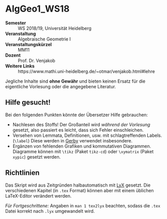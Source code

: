 # AlgGeo1_WS18
<dl>
<dt><b>Semester</b></dt>
<dd>WS 2018/19, Universität Heidelberg</dd>
<dt><b>Veranstaltung</b></dt>
<dd>Algebraische Geometrie I</dd>
<dt><b>Veranstaltungskürzel</b></dt>
<dd>MM11</dd>
<dt><b>Dozent</b></dt>
<dd>Prof. Dr. Venjakob</dd>
<dt><b>Weitere Links</b></dt>
<dd>https://www.mathi.uni-heidelberg.de/~otmar/venjakob.html#lehre</dd>
</dl>

Jegliche Inhalte sind **ohne Gewähr** und bieten keinen Ersatz für die
eigentliche Vorlesung oder die angegebene Literatur.

## Hilfe gesucht!

Bei den folgenden Punkten könnte der Übersetzer Hilfe gebrauchen:

* Nachlesen des Stoffs! Der Großanteil wird *während der Vorlesung*
  gesetzt, also passiert es leicht, dass sich Fehler einschleichen.
* Versehen von Lemmata, Definitionen, usw. mit schlagtreffenden
  Labels.  (`\label`) Diese werden in 
  [Gerby](https://gerby-project.github.io/) verwendet insbesondere.
* Ergänzen von fehlenden Grafiken und kommutativen Diagrammen.
  Diagramme können mit `\tikz` (Paket `tikz-cd`) oder `\xymatrix` (Paket `xypic`) 
  gesetzt werden.
  
## Richtlinien

Das Skript wird aus Zeitgründen halbautomatisch mit
[LyX](https://www.lyx.org/) gesetzt. Die verschiedenen Kapitel (in
`.tex` Format) können aber mit einem üblichen LaTeX-Editor verändert
werden.

*Für Fortgeschrittene:* Angaben in `man 1 tex2lyx` beachten, sodass
die `.tex` Datei korrekt nach `.lyx` umgewandelt wird.
